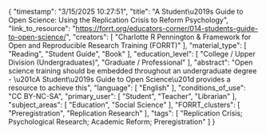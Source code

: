 {
    "timestamp": "3/15/2025 10:27:51",
    "title": "A Student\u2019s Guide to Open Science: Using the Replication Crisis to Reform Psychology",
    "link_to_resource": "https://forrt.org/educators-corner/014-students-guide-to-open-science/",
    "creators": [
        "Charlotte R Pennington & Framework for Open and Reproducible Research Training (FORRT)"
    ],
    "material_type": [
        "Reading",
        "Student Guide",
        "Book"
    ],
    "education_level": [
        "College / Upper Division (Undergraduates)",
        "Graduate / Professional"
    ],
    "abstract": "Open science training should be embedded throughout an undergraduate degree - \u201cA Student\u2019s Guide to Open Science\u201d provides a resource to achieve this",
    "language": [
        "English"
    ],
    "conditions_of_use": "CC BY-NC-SA",
    "primary_user": [
        "Student",
        "Teacher",
        "Librarian"
    ],
    "subject_areas": [
        "Education",
        "Social Science"
    ],
    "FORRT_clusters": [
        "Preregistration",
        "Replication Research"
    ],
    "tags": [
        "Replication Crisis; Psychological Research; Academic Reform; Preregistration"
    ]
}